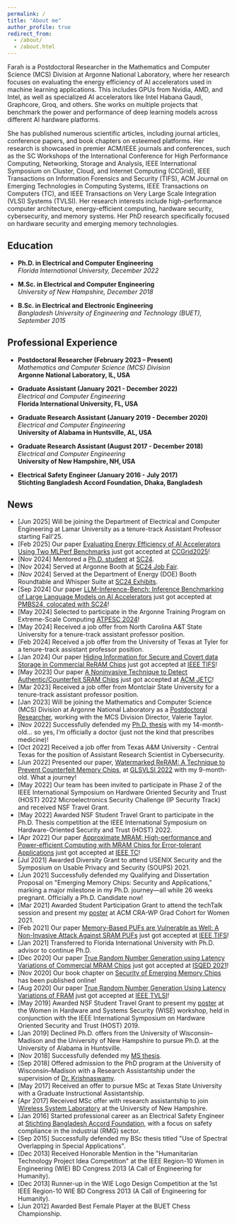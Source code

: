 ```yaml
---
permalink: /
title: "About me"
author_profile: true
redirect_from: 
  - /about/
  - /about.html
---
```


Farah is a Postdoctoral Researcher in the Mathematics and Computer Science (MCS) Division at Argonne National Laboratory, where her research focuses on evaluating the energy efficiency of AI accelerators used in machine learning applications. This includes GPUs from Nvidia, AMD, and Intel, as well as specialized AI accelerators like Intel Habana Gaudi, Graphcore, Groq, and others. She works on multiple projects that benchmark the power and performance of deep learning models across different AI hardware platforms. 

<!--She earned her Ph.D. in Fall 2022 from the Department of Electrical and Computer Engineering at Florida International University and her M.Sc. in Fall 2018 from the University of New Hampshire. Earlier, Farah received her B.Sc. in Electrical and Electronic Engineering from the Bangladesh University of Engineering and Technology (BUET) in September 2015. Before starting her graduate studies, Farah worked as an electrical safety engineer at Stichting Bangladesh Accord Foundation for a year and a half.-->

She has published numerous scientific articles, including journal articles, conference papers, and book chapters on esteemed platforms. Her research is showcased in premier ACM/IEEE journals and conferences, such as the SC Workshops of the International Conference for High Performance Computing, Networking, Storage and Analysis, IEEE International Symposium on Cluster, Cloud, and Internet Computing (CCGrid), IEEE Transactions on Information Forensics and Security (TIFS), ACM Journal on Emerging Technologies in Computing Systems, IEEE Transactions on Computers (TC), and IEEE Transactions on Very Large Scale Integration (VLSI) Systems (TVLSI). Her research interests include high-performance computer architecture, energy-efficient computing, hardware security, cybersecurity, and memory systems. Her PhD research specifically focused on hardware security and emerging memory technologies. 


## Education

- **Ph.D. in Electrical and Computer Engineering**  
*Florida International University, December 2022*


- **M.Sc. in Electrical and Computer Engineering**  
*University of New Hampshire, December 2018*


- **B.Sc. in Electrical and Electronic Engineering**  
*Bangladesh University of Engineering and Technology (BUET), September 2015*


## Professional Experience


- **Postdoctoral Researcher (February 2023 – Present)**  
*Mathematics and Computer Science (MCS) Division*  
**Argonne National Laboratory, IL, USA**


- **Graduate Assistant (January 2021 - December 2022)**  
*Electrical and Computer Engineering*  
**Florida International University, FL, USA**


- **Graduate Research Assistant (January 2019 - December 2020)**  
*Electrical and Computer Engineering*  
**University of Alabama in Huntsville, AL, USA**  


- **Graduate Research Assistant (August 2017 - December 2018)**  
*Electrical and Computer Engineering*  
**University of New Hampshire, NH, USA**  


- **Electrical Safety Engineer (January 2016 - July 2017)**  
**Stichting Bangladesh Accord Foundation, Dhaka, Bangladesh**


## News
- [Jun 2025] Will be joining the Department of Electrical and Computer Engineering at Lamar University as a tenure-track Assistant Professor starting Fall'25.
- [Feb 2025] Our paper [Evaluating Energy Efficiency of AI Accelerators Using Two MLPerf Benchmarks](https://ieeexplore.ieee.org/abstract/document/11044796) just got accepted at [CCGrid2025](https://site.uit.no/ccgrid2025/)!
- [Nov 2024] Mentored a [Ph.D. student](https://www.linkedin.com/feed/update/urn:li:activity:7266566474553528321/) at [SC24](https://sc24.supercomputing.org/).
- [Nov 2024] Served at Argonne Booth at [SC24 Job Fair](https://sc24.supercomputing.org/program/job-fair/).
- [Nov 2024] Served at the Department of Energy (DOE) Booth Roundtable and Whisper Suite at [SC24 Exhibits](https://hallerickson.ungerboeck.com/prod/app85.cshtml?aat=peuh5vlO6ZHi%2b47qjYZa18Xc2wJidCmeJEqz3QTdp0w%3d).
- [Sep 2024] Our paper [LLM-Inference-Bench: Inference Benchmarking of Large Language Models on AI Accelerators](https://ieeexplore.ieee.org/abstract/document/10820566) just got accepted at [PMBS24, colocated with SC24](https://sc24.conference-program.com/session/?sess=sess748)!
- [May 2024] Selected to participate in the Argonne Training Program on Extreme-Scale Computing [ATPESC 2024](https://extremecomputingtraining.anl.gov/)!
- [May 2024] Received a job offer from North Carolina A&T State University for a tenure-track assistant professor position.
- [Feb 2024] Received a job offer from the University of Texas at Tyler for a tenure-track assistant professor position.
- [Jan 2024] Our paper [Hiding Information for Secure and Covert data Storage in Commercial ReRAM Chips](https://ieeexplore.ieee.org/abstract/document/10436085) just got accepted at [IEEE TIFS](https://ieeexplore.ieee.org/xpl/RecentIssue.jsp?punumber=10206)!
- [May 2023] Our paper [A Noninvasive Technique to Detect Authentic/Counterfeit SRAM Chips](https://dl.acm.org/doi/abs/10.1145/3597024) just got accepted at [ACM JETC](https://dl.acm.org/journal/jetc)!
- [Mar 2023] Received a job offer from Montclair State University for a tenure-track assistant professor position.
- [Jan 2023] Will be joining the Mathematics and Computer Science (MCS) Division at Argonne National Laboratory as a [Postdoctoral Researcher](https://www.anl.gov/profile/farah-ferdaus), working with the MCS Division Director, Valerie Taylor.
- [Nov 2022] Successfully defended my [Ph.D. thesis](https://digitalcommons.fiu.edu/etd/5220/) with my 14-month-old... so yes, I’m officially a doctor (just not the kind that prescribes medicine)!
- [Oct 2022] Received a job offer from Texas A&M University - Central Texas for the position of Assistant Research Scientist in Cybersecurity.
- [Jun 2022] Presented our paper, [Watermarked ReRAM: A Technique to Prevent Counterfeit Memory Chips](https://dl.acm.org/doi/abs/10.1145/3526241.3530341), at [GLSVLSI 2022](https://glsvlsi.org/archive/glsvlsi22/index.html) with my 9-month-old. What a journey!
- [May 2022] Our team has been invited to participate in Phase 2 of the IEEE International Symposium on Hardware Oriented Security and Trust (HOST) 2022 Microelectronics Security Challenge (IP Security Track) and received NSF Travel Grant.
- [May 2022] Awarded NSF Student Travel Grant to participate in the Ph.D. Thesis competition at the IEEE International Symposium on Hardware-Oriented Security and Trust (HOST) 2022.
- [Apr 2022] Our paper [Approximate MRAM: High-performance and Power-efficient Computing with MRAM Chips for Error-tolerant Applications](https://ieeexplore.ieee.org/abstract/document/9774950) just got accepted at [IEEE TC](https://ieeexplore.ieee.org/abstract/document/10574467)!
- [Jul 2021] Awarded Diversity Grant to attend USENIX Security and the Symposium on Usable Privacy and Security (SOUPS) 2021.
- [Jun 2021] Successfully defended my Qualifying and Dissertation Proposal on "Emerging Memory Chips: Security and Applications," marking a major milestone in my Ph.D. journey—all while 26 weeks pregnant. Officially a Ph.D. Candidate now! 
- [Mar 2021] Awarded Student Participation Grant to attend the techTalk session and present my [poster](https://www.researchgate.net/publication/350485836_Opportunities_of_Emerging_Memories_in_the_Computing_System) at ACM CRA-WP Grad Cohort for Women 2021.
- [Feb 2021] Our paper [Memory-Based PUFs are Vulnerable as Well: A Non-Invasive Attack Against SRAM PUFs](https://ieeexplore.ieee.org/abstract/document/9502078) just got accepted at [IEEE TIFS](https://ieeexplore.ieee.org/xpl/RecentIssue.jsp?punumber=10206)!
- [Jan 2021] Transferred to Florida International University with Ph.D. advisor to continue Ph.D.
- [Dec 2020] Our paper [True Random Number Generation using Latency Variations of Commercial MRAM Chips](https://ieeexplore.ieee.org/abstract/document/9424346) just got accepted at [ISQED 2021](https://ieeexplore.ieee.org/document/9424342)!
- [Nov 2020] Our book chapter on [Security of Emerging Memory Chips](https://link.springer.com/chapter/10.1007/978-3-030-64448-2_14) has been published online!
- [Aug 2020] Our paper [True Random Number Generation Using Latency Variations of FRAM](https://ieeexplore.ieee.org/abstract/document/9194084) just got accepted at [IEEE TVLSI](https://ieeexplore.ieee.org/xpl/aboutJournal.jsp?punumber=92)!
- [May 2019] Awarded NSF Student Travel Grant to present my [poster](https://www.researchgate.net/publication/345918574_Attesting_SRAM_Manufacturer_Toward_the_Avoidance_of_Counterfeit_SRAM) at the Women in Hardware and Systems Security (WISE) workshop, held in conjunction with the IEEE International Symposium on Hardware Oriented Security and Trust (HOST) 2019.
- [Jan 2019] Declined Ph.D. offers from the University of Wisconsin–Madison and the University of New Hampshire to pursue Ph.D. at the University of Alabama in Huntsville.
- [Nov 2018] Successfully defended my [MS thesis](https://www.proquest.com/openview/fc2609e2f960bdda4da60559ab25f92e/1?pq-origsite=gscholar&cbl=18750&diss=y).
- [Sep 2018] Offered admission to the PhD program at the University of Wisconsin–Madison with a Research Assistantship under the supervision of [Dr. Krishnaswamy](https://engineering.wisc.edu/directory/profile/bhuvana-krishnaswamy/).
- [May 2017] Received an offer to pursue MSc at Texas State University with a Graduate Instructional Assistantship.
- [Apr 2017] Received MSc offer with research assistantship to join [Wireless System Laboratory](https://nicholasjkirsch.com/) at the University of New Hampshire.
- [Jan 2016] Started professional career as an Electrical Safety Engineer at [Stichting Bangladesh Accord Foundation](https://bangladeshaccord.org/), with a focus on safety compliance in the industrial (RMG) sector.
- [Sep 2015] Successfully defended my BSc thesis titled "Use of Spectral Overlapping in Special Applications".
- [Dec 2013] Received Honorable Mention in the "Humanitarian Technology Project Idea Competition" at the IEEE Region-10 Women in Engineering (WIE) BD Congress 2013 (A Call of Engineering for Humanity).
- [Dec 2013] Runner-up in the WIE Logo Design Competition at the 1st IEEE Region-10 WIE BD Congress 2013 (A Call of Engineering for Humanity).
- [Jun 2012] Awarded Best Female Player at the BUET Chess Championship.

<!--
- [Dec 2015] Started professional career as a Trainee Project Engineer (Electrical) at Janasheba Foundation–USTC.
-->


